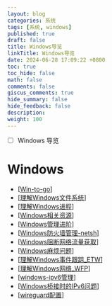 ```yaml
---
layout: blog
categories: 系统
tags: [系统, windows]
published: true
draft: false
title: Windows导览
linkTitle: Windows导览
date: 2024-06-28 17:09:22 +0800
toc: true
toc_hide: false
math: false
comments: false
giscus_comments: true
hide_summary: false
hide_feedback: false
description:
weight: 100
---
```


- [ ] Windows 导览

# Windows

- [[Win-to-go]]
- [[理解Windows文件系统]]
- [[理解Windows进程]]
- [[Windows相关资源]]
- [[Windows管理进阶]]
- [[Windows防火墙管理-netsh]]
- [[Windows阻断网络流量获取]]
- [[Windows麻烦问题]]
- [[理解Windows事件跟踪_ETW]]
- [[理解Windows网络_WFP]]
- [[windows-ipv6管理]]
- [[Windows桥接时的IPv6问题]]
- [[wireguard配置]]

[//begin]: # "Autogenerated link references for markdown compatibility"
[Win-to-go]: Win-to-go "Win-to-go"
[理解Windows文件系统]: %E7%90%86%E8%A7%A3Windows%E6%96%87%E4%BB%B6%E7%B3%BB%E7%BB%9F "理解Windows文件系统"
[理解Windows进程]: %E7%90%86%E8%A7%A3Windows%E8%BF%9B%E7%A8%8B "理解Windows进程"
[Windows相关资源]: Windows%E7%9B%B8%E5%85%B3%E8%B5%84%E6%BA%90 "Windows相关资源"
[Windows管理进阶]: Windows%E7%AE%A1%E7%90%86%E8%BF%9B%E9%98%B6 "Windows管理进阶"
[Windows防火墙管理-netsh]: Windows%E9%98%B2%E7%81%AB%E5%A2%99%E7%AE%A1%E7%90%86-netsh "Windows防火墙管理-netsh"
[Windows阻断网络流量获取]: Windows%E9%98%BB%E6%96%AD%E7%BD%91%E7%BB%9C%E6%B5%81%E9%87%8F%E8%8E%B7%E5%8F%96 "Windows阻断网络流量获取"
[Windows麻烦问题]: ../../../疑难杂症/Windows麻烦问题 "Windows麻烦问题"
[理解Windows事件跟踪_ETW]: %E7%90%86%E8%A7%A3Windows%E4%BA%8B%E4%BB%B6%E8%B7%9F%E8%B8%AA_ETW "理解Windows事件跟踪_ETW"
[理解Windows网络_WFP]: %E7%90%86%E8%A7%A3Windows%E7%BD%91%E7%BB%9C_WFP "理解Windows网络_WFP"
[windows-ipv6管理]: windows-ipv6%E7%AE%A1%E7%90%86 "windows-ipv6管理"
[Windows桥接时的IPv6问题]: ../../../疑难杂症/Windows%E6%A1%A5%E6%8E%A5%E6%97%B6%E7%9A%84IPv6%E9%97%AE%E9%A2%98 "Windows桥接时的IPv6问题"
[wireguard配置]: wireguard%E9%85%8D%E7%BD%AE "wireguard配置"
[//end]: # "Autogenerated link references"
